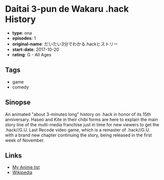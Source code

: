 # Daitai 3-pun de Wakaru .hack History

-   **type**: ona
-   **episodes**: 1
-   **original-name**: だいたい3分でわかる.hackヒストリー
-   **start-date**: 2017-10-20
-   **rating**: G - All Ages

## Tags

-   game
-   comedy

## Sinopse

An animated "about 3-minutes long" history on .hack in honor of its 15th anniversary. Haseo and Kite in their chibi forms are here to explain the main story line of the multi-media franchise just in time for new viewers to get the .hack//G.U. Last Recode video game, which is a remaster of .hack//G.U. with a brand new chapter continuing the story, being released in the first week of November.

## Links

-   [My Anime list](https://myanimelist.net/anime/36646/Daitai_3-pun_de_Wakaru_hack_History)
-   [Wikipedia](https://en.wikipedia.org/wiki/.hack//G.U._Last_Recode)
